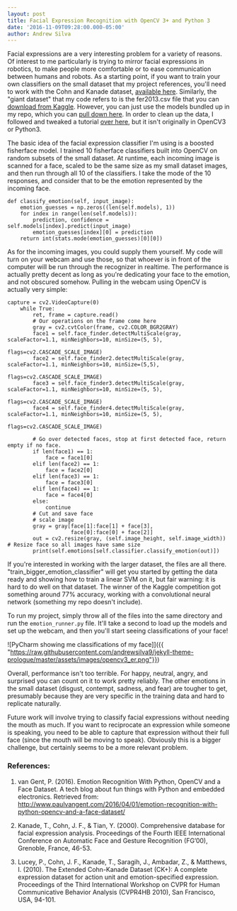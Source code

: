 ```yaml
---
layout: post
title: Facial Expression Recognition with OpenCV 3+ and Python 3
date: '2016-11-09T09:28:00.000-05:00'
author: Andrew Silva
---
```


Facial expressions are a very interesting problem for a variety of reasons. Of interest to me particularly is trying to mirror facial expressions in robotics, to make people more comfortable or to ease communication between humans and robots. As a starting point, if you want to train your own classifiers on the small dataset that my project references, you'll need to work with the Cohn and Kanade dataset, [available here][small-dataset]. Similarly, the "giant dataset" that my code refers to is the fer2013.csv file that you can [download from Kaggle][giant-dataset]. However, you can just use the models bundled up in my repo, which you can [pull down here][my-repo]. In order to clean up the data, I followed and tweaked a tutorial [over here][tutorial], but it isn't originally in OpenCV3 or Python3.

The basic idea of the facial expression classifier I'm using is a boosted fisherface model. I trained 10 fisherface classifiers built into OpenCV on random subsets of the small dataset. At runtime, each incoming image is scanned for a face, scaled to be the same size as my small dataset images, and then run through all 10 of the classifiers. I take the mode of the 10 responses, and consider that to be the emotion represented by the incoming face.

```
def classify_emotion(self, input_image):
    emotion_guesses = np.zeros((len(self.models), 1))
    for index in range(len(self.models)):
        prediction, confidence = self.models[index].predict(input_image)
        emotion_guesses[index][0] = prediction
    return int(stats.mode(emotion_guesses)[0][0])
```

As for the incoming images, you could supply them yourself. My code will turn on your webcam and use those, so that whoever is in front of the computer will be run through the recognizer in realtime. The performance is actually pretty decent as long as you're dedicating your face to the emotion, and not obscured somehow. Pulling in the webcam using OpenCV is actually very simple:

```
capture = cv2.VideoCapture(0)
    while True:
        ret, frame = capture.read()
        # Our operations on the frame come here
        gray = cv2.cvtColor(frame, cv2.COLOR_BGR2GRAY)
        face1 = self.face_finder.detectMultiScale(gray, scaleFactor=1.1, minNeighbors=10, minSize=(5, 5),
                                              flags=cv2.CASCADE_SCALE_IMAGE)
        face2 = self.face_finder2.detectMultiScale(gray, scaleFactor=1.1, minNeighbors=10, minSize=(5,5),
                                               flags=cv2.CASCADE_SCALE_IMAGE)
        face3 = self.face_finder3.detectMultiScale(gray, scaleFactor=1.1, minNeighbors=10, minSize=(5, 5),
                                          flags=cv2.CASCADE_SCALE_IMAGE)
        face4 = self.face_finder4.detectMultiScale(gray, scaleFactor=1.1, minNeighbors=10, minSize=(5, 5),
                                          flags=cv2.CASCADE_SCALE_IMAGE)

        # Go over detected faces, stop at first detected face, return empty if no face.
        if len(face1) == 1:
            face = face1[0]
        elif len(face2) == 1:
            face = face2[0]
        elif len(face3) == 1:
            face = face3[0]
        elif len(face4) == 1:
            face = face4[0]
        else:
            continue
        # Cut and save face
        # scale image
        gray = gray[face[1]:face[1] + face[3],
                    face[0]:face[0] + face[2]]
        out = cv2.resize(gray, (self.image_height, self.image_width))  # Resize face so all images have same size
        print(self.emotions[self.classifier.classify_emotion(out)])
```

If you're interested in working with the larger dataset, the files are all there. "train_bigger_emotion_classifier" will get you started by getting the data ready and showing how to train a linear SVM on it, but fair warning: it is hard to do well on that dataset. The winner of the Kaggle competition got something around 77% accuracy, working with a convolutional neural network (something my repo doesn't include).

To run my project, simply throw all of the files into the same directory and run the `emotion_runner.py` file. It'll take a second to load up the models and set up the webcam, and then you'll start seeing classifications of your face!

![PyCharm showing me classifications of my face]]({{ "https://raw.githubusercontent.com/andrewsilva9/jekyll-theme-prologue/master/assets/images/opencv3_er.png"}})

Overall, performance isn't too terrible. For happy, neutral, angry, and surprised you can count on it to work pretty reliably. The other emotions in the small dataset (disgust, contempt, sadness, and fear) are tougher to get, presumably because they are very specific in the training data and hard to replicate naturally.

Future work will involve trying to classify facial expressions without needing the mouth as much. If you want to reciprocate an expression while someone is speaking, you need to be able to capture that expression without their full face (since the mouth will be moving to speak). Obviously this is a bigger challenge, but certainly seems to be a more relevant problem.

### References:

1. van Gent, P. (2016). Emotion Recognition With Python, OpenCV and a Face Dataset. A tech blog about fun things with Python and embedded electronics. Retrieved from: http://www.paulvangent.com/2016/04/01/emotion-recognition-with-python-opencv-and-a-face-dataset/

2. Kanade, T., Cohn, J. F., & Tian, Y. (2000). Comprehensive database for facial expression analysis. Proceedings of the Fourth IEEE International Conference on Automatic Face and Gesture Recognition (FG’00), Grenoble, France, 46-53.

3. Lucey, P., Cohn, J. F., Kanade, T., Saragih, J., Ambadar, Z., & Matthews, I. (2010). The Extended Cohn-Kanade Dataset (CK+): A complete expression dataset for action unit and emotion-specified expression. Proceedings of the Third International Workshop on CVPR for Human Communicative Behavior Analysis (CVPR4HB 2010), San Francisco, USA, 94-101.

[small-dataset]: http://www.consortium.ri.cmu.edu/ckagree
[giant-dataset]: https://www.kaggle.com/c/challenges-in-representation-learning-facial-expression-recognition-challenge/data
[my-repo]: https://github.com/andrewsilva9/ExpressionRecognizer
[tutorial]: http://www.paulvangent.com/2016/04/01/emotion-recognition-with-python-opencv-and-a-face-dataset/

